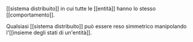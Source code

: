 [[sistema distribuito]] in cui tutte le [[entità]] hanno lo stesso [[comportamento]].

Qualsiasi [[sistema distribuito]] può essere reso simmetrico manipolando l'[[insieme degli stati di un'entità]].

